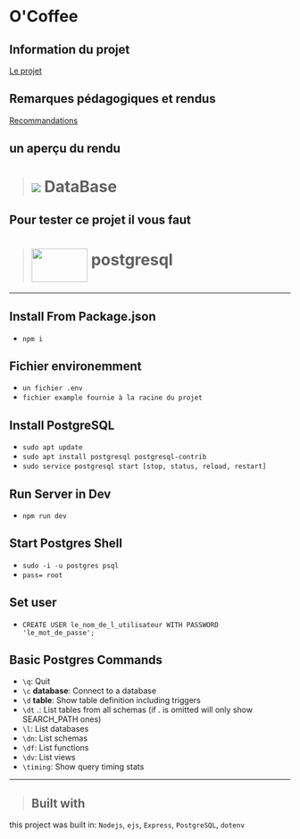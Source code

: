 # O'Coffee

## Information du projet

[Le projet](./docs/demande-client/01.project.md)

## Remarques pédagogiques et rendus

[Recommandations](./docs/recommandations/)

## un aperçu du rendu
> # <a href="url"><img src="./public/images/aperçu.png"></a> DataBase

## Pour tester ce projet il vous faut
> # <a href="url"><img src="https://upload.wikimedia.org/wikipedia/commons/2/29/Postgresql_elephant.svg" align="middle" width="100" height="60"></a> postgresql
---
## Install From Package.json
* `npm i`

## Fichier environemment
* `un fichier .env`
* `fichier example fournie à la racine du projet`

## Install PostgreSQL
* `sudo apt update`
* `sudo apt install postgresql postgresql-contrib`
* `sudo service postgresql start [stop, status, reload, restart]`

## Run Server in Dev
* `npm run dev`

## Start Postgres Shell
* `sudo -i -u postgres psql`
* `pass= root`

## Set user
* `CREATE USER le_nom_de_l_utilisateur WITH PASSWORD 'le_mot_de_passe';`

## Basic Postgres Commands
* `\q`: Quit
* `\c` __database__: Connect to a database
* `\d` __table__: Show table definition including triggers
* `\dt` *.*: List tables from all schemas (if *.* is omitted will only show SEARCH_PATH ones)
* `\l`: List databases
* `\dn`: List schemas
* `\df`: List functions
* `\dv`: List views
* `\timing`: Show query timing stats
---
> ## Built with
this project was built in: `Nodejs`, `ejs`, `Express`, `PostgreSQL`, `dotenv`
